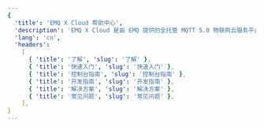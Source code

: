 ```yaml
---
{
  'title': 'EMQ X Cloud 帮助中心',
  'description': 'EMQ X Cloud 是由 EMQ 提供的全托管 MQTT 5.0 物联网云服务平台，可连接海量物联网设备并实时处理数据，它支持按量付费，可零代码实现消息分发和持久化。',
  'lang': 'cn',
  'headers':
    [
      { 'title': '了解', 'slug': '了解' },
      { 'title': '快速入门', 'slug': '快速入门' },
      { 'title': '控制台指南', 'slug': '控制台指南' },
      { 'title': '开发指南', 'slug': '开发指南' },
      { 'title': '解决方案', 'slug': '解决方案' },
      { 'title': '常见问题', 'slug': '常见问题' },
    ],
}
---
```


<CloudCnOverview />
